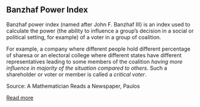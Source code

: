 Banzhaf Power Index
-------------------

Banzhaf power index (named after John F. Banzhaf III) is an index used to
calculate the power (the ability to influence a group’s decision in a social or
political setting, for example) of a voter in a group of coalition.

For example, a company where different people hold different percentage of
sharesa or an electoral college where different states have different
representatives leading to some members of the coalition *having more influence in
majority of the situation compared to others*. Such a shareholder or voter or
member is called a *critical voter*.

Source: A Mathematician Reads a Newspaper, Paulos

[Read more](https://en.wikipedia.org/wiki/Banzhaf_power_index)
